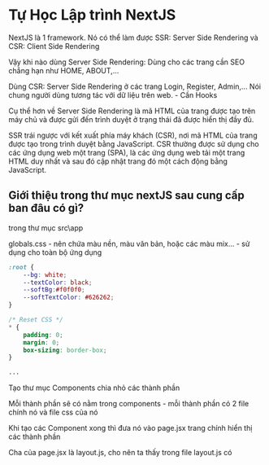 # Tự Học Lập trình NextJS

NextJS là 1 framework. Nó có thể làm được SSR: Server Side Rendering và CSR: Client Side Rendering

Vậy khi nào dùng Server Side Rendering: Dùng cho các trang cần SEO chẳng hạn như HOME, ABOUT,...

Dùng CSR: Server Side Rendering ở các trang Login, Register, Admin,... Nói chung người dùng tương tác với dữ liệu trên web. - Cần Hooks


Cụ thể hơn về Server Side Rendering là mã HTML của trang được tạo trên máy chủ và được gửi đến trình duyệt ở trạng thái đã được hiển thị đầy đủ.


SSR trái ngược với kết xuất phía máy khách (CSR), nơi mã HTML của trang được tạo trong trình duyệt bằng JavaScript. CSR thường được sử dụng cho các ứng dụng web một trang (SPA), là các ứng dụng web tải một trang HTML duy nhất và sau đó cập nhật trang đó một cách động bằng JavaScript.

## Giới thiệu trong thư mục nextJS sau cung cấp ban đâu có gì?

trong thư mục src\app

globals.css - nên chứa màu nền, màu văn bản, hoặc các màu mix... - sử dụng cho toàn bộ ứng dụng

```Css
:root {
    --bg: white;
    --textColor: black;
    --softBg:#f0f0f0;
    --softTextColor: #626262;
}

/* Reset CSS */
* {
    padding: 0;
    margin: 0;
    box-sizing: border-box;
}

...
```

Tạo thư mục Components chia nhỏ các thành phần

Mỗi thành phần sẽ có nằm trong components - mỗi thành phần có 2 file chính nó và file css của nó

Khi tạo các Component xong thì đưa nó vào page.jsx trang chính hiển thị các thành phần

Cha của page.jsx là layout.js, cho nên ta thấy trong file layout.js có 